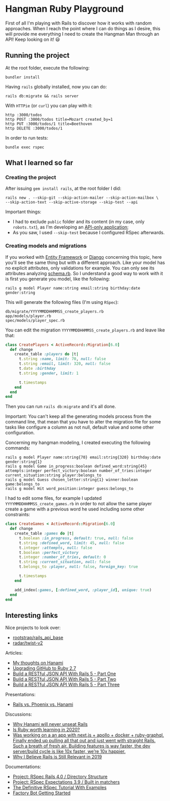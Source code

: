 # Hangman Ruby Playground

First of all I'm playing with Rails to discover how it works with random approaches. When I reach the point where I can do things as I desire, this will provide me everything I need to create the Hangman Man through an API! Keep looking on it! :smiley:

## Running the project

At the root folder, execute the following:

    bundler install
    
Having `rails` globally installed, now you can do:

    rails db:migrate && rails server

With `HTTPie` (or `curl`) you can play with it:

    http :3000/todos
    http POST :3000/todos title=Mozart created_by=1
    http PUT :3000/todos/1 title=Beethoven
    http DELETE :3000/todos/1

In order to run tests:

    bundle exec rspec

## What I learned so far

### Creating the project

After issuing `gem install rails`, at the root folder I did:

    rails new . --skip-git --skip-action-mailer --skip-action-mailbox \
    --skip-action-text --skip-active-storage --skip-test --api

Important things:

- I had to exclude `public` folder and its content (in my case, only `robots.txt`), as I'm developing an [API-only application](https://guides.rubyonrails.org/api_app.html);
- As you saw, I used `--skip-test` because I configured RSpec afterwards.

### Creating models and migrations

If you worked with [Entity Framework](https://docs.microsoft.com/en-us/ef/core/managing-schemas/migrations/?tabs=dotnet-core-cli) or [Django](https://docs.djangoproject.com/en/3.1/topics/migrations/) concerning this topic, here you'll see the same thing but with a different approach. Like your model has no explicit attributes, only validations for example. You can only see its attributes analyzing [schema.rb](/db/schema.rb). So I understand a good way to work with it is first you generate you model, like the following:

    rails g model Player name:string email:string birthday:date gender:string

This will generate the following files (I'm using `RSpec`):

    db/migrate/YYYYMMDDHHMMSS_create_players.rb
    app/models/player.rb
    spec/models/player_spec.rb

You can edit the migration `YYYYMMDDHHMMSS_create_players.rb` and leave like that:

```ruby
class CreatePlayers < ActiveRecord::Migration[6.0]
  def change
    create_table :players do |t|
      t.string :name, limit: 70, null: false
      t.string :email, limit: 320, null: false
      t.date :birthday
      t.string :gender, limit: 1

      t.timestamps
    end
  end
end
```

Then you can run `rails db:migrate` and it's all done.

Important: You can't keep all the generating models process from the command line, that mean that you have to alter the migration file for some tasks like configure a column as not null, default value and some other configuration.


Concerning my hangman modeling, I created executing the following commands:

    rails g model Player name:string{70} email:string{320} birthday:date gender:string{1}
    rails g model Game in_progress:boolean defined_word:string{45} attempts:integer perfect_victory:boolean number_of_tries:integer current_situation:string player:belongs_to
    rails g model Guess chosen_letter:string{1} winner:boolean game:belongs_to
    rails g model Hit word_position:integer guess:belongs_to

I had to edit some files, for example I updated `YYYYMMDDHHMMSS_create_games.rb` in order to not allow the same player create a game with a previous word he used including some other constraints:

```ruby
class CreateGames < ActiveRecord::Migration[6.0]
  def change
    create_table :games do |t|
      t.boolean :in_progress, default: true, null: false
      t.string :defined_word, limit: 45, null: false
      t.integer :attempts, null: false
      t.boolean :perfect_victory
      t.integer :number_of_tries, default: 0
      t.string :current_situation, null: false
      t.belongs_to :player, null: false, foreign_key: true

      t.timestamps
    end

    add_index(:games, [:defined_word, :player_id], unique: true)
  end
end
```

## Interesting links

Nice projects to look over:

- [rootstrap/rails_api_base](https://github.com/rootstrap/rails_api_base)
- [radar/twist-v2](https://github.com/radar/twist-v2)

Articles:

- [My thoughts on Hanami](https://ryanbigg.com/2018/03/my-thoughts-on-hanami)
- [Upgrading GitHub to Ruby 2.7](https://github.blog/2020-08-25-upgrading-github-to-ruby-2-7/)
- [Build a RESTful JSON API With Rails 5 - Part One](https://scotch.io/tutorials/build-a-restful-json-api-with-rails-5-part-one)
- [Build a RESTful JSON API With Rails 5 - Part Two](https://scotch.io/tutorials/build-a-restful-json-api-with-rails-5-part-two)
- [Build a RESTful JSON API With Rails 5 - Part Three](https://scotch.io/tutorials/build-a-restful-json-api-with-rails-5-part-three)


Presentations:

- [Rails vs. Phoenix vs. Hanami](https://speakerdeck.com/wintermeyer/rails-vs-phoenix-vs-hanami)

Discussions:

- [Why Hanami will never unseat Rails](https://news.ycombinator.com/item?id=16551850)
- [Is Ruby worth learning in 2020?](https://www.reddit.com/r/ruby/comments/f1sx71/is_ruby_worth_learning_in_2020/)
- [Was working on a an app with next.js + apollo + docker + ruby-graphql. Finally ended up pulling all that out and just went with straight Rails. Such a breath of fresh air. Building features is way faster, the dev server/build cycle is like 10x faster, we’re 10x happier.
](https://twitter.com/holman/status/1225919360385994753)
- [Why I Believe Rails is Still Relevant in 2019](https://www.reddit.com/r/ruby/comments/ay4yu2/why_i_believe_rails_is_still_relevant_in_2019/)

Documentations:

- [Project: RSpec Rails 4.0 / Directory Structure](https://relishapp.com/rspec/rspec-rails/docs/directory-structure)
- [Project: RSpec Expectations 3.9 / Built in matchers](https://relishapp.com/rspec/rspec-expectations/v/3-9/docs/built-in-matchers)
- [The Definitive RSpec Tutorial With Examples](https://www.rubyguides.com/2018/07/rspec-tutorial/)
- [Factory Bot Getting Started](https://github.com/thoughtbot/factory_bot/blob/master/GETTING_STARTED.md)
